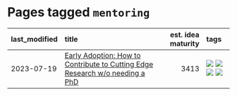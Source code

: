 # Pages tagged `mentoring`

|last_modified|title|est. idea maturity|tags
|:---|:---|---:|:---|
|2023-07-19|[Early Adoption: How to Contribute to Cutting Edge Research w/o needing a PhD](../early_adoption_and_fomo.md)|3413|[![](https://img.shields.io/badge/tag-career_advice-6edb5)](../tags/career_advice.md) [![](https://img.shields.io/badge/tag-early_adoption-f1c85)](../tags/early_adoption.md) [![](https://img.shields.io/badge/tag-mentoring-2229ca)](../tags/mentoring.md) [![](https://img.shields.io/badge/tag-reddit-3b815)](../tags/reddit.md)|